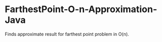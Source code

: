 # FarthestPoint-O-n-Approximation-Java
Finds approximate result for farthest point problem in O(n).
